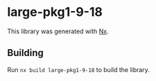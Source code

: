 # large-pkg1-9-18

This library was generated with [Nx](https://nx.dev).

## Building

Run `nx build large-pkg1-9-18` to build the library.
